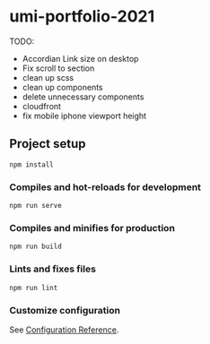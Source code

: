 # umi-portfolio-2021
TODO:
* Accordian Link size on desktop
* Fix scroll to section
* clean up scss
* clean up components
* delete unnecessary components
* cloudfront
* fix mobile iphone viewport height

## Project setup
```
npm install
```

### Compiles and hot-reloads for development
```
npm run serve
```

### Compiles and minifies for production
```
npm run build
```

### Lints and fixes files
```
npm run lint
```

### Customize configuration
See [Configuration Reference](https://cli.vuejs.org/config/).
